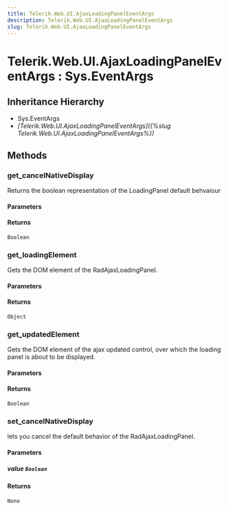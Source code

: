 ```yaml
---
title: Telerik.Web.UI.AjaxLoadingPanelEventArgs
description: Telerik.Web.UI.AjaxLoadingPanelEventArgs
slug: Telerik.Web.UI.AjaxLoadingPanelEventArgs
---
```


# Telerik.Web.UI.AjaxLoadingPanelEventArgs : Sys.EventArgs 

## Inheritance Hierarchy

* Sys.EventArgs
* *[Telerik.Web.UI.AjaxLoadingPanelEventArgs]({%slug Telerik.Web.UI.AjaxLoadingPanelEventArgs%})*


## Methods

###  get_cancelNativeDisplay

Returns the boolean representation of the LoadingPanel default behvaiour

#### Parameters

#### Returns

`Boolean` 

### get_loadingElement

Gets the DOM element of the RadAjaxLoadingPanel.

#### Parameters

#### Returns

`Object` 

### get_updatedElement

Gets the DOM element of the ajax updated control, over which the loading panel is about to be displayed.

#### Parameters

#### Returns

`Boolean` 

### set_cancelNativeDisplay

lets you cancel the default behavior of the RadAjaxLoadingPanel.

#### Parameters

##### value `Boolean`

#### Returns

`None` 



